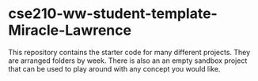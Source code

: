 # cse210-ww-student-template-Miracle-Lawrence


This repository contains the starter code for many different projects. They are arranged folders by week. There is also an an empty sandbox project that can be used to play around with any concept you would like.
